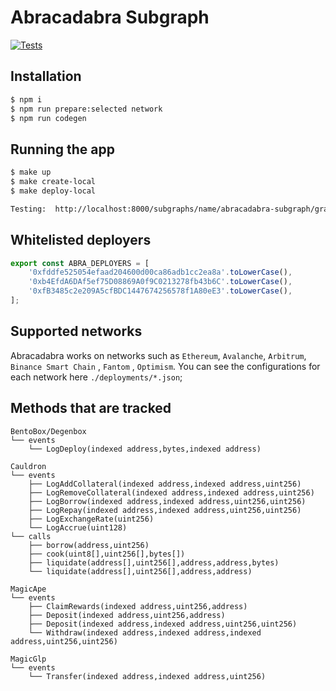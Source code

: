 # Abracadabra Subgraph

[![Tests](https://github.com/Abracadabra-money/abracadabra-subgraph/actions/workflows/tests.yml/badge.svg)](https://github.com/Abracadabra-money/abracadabra-subgraph/actions/workflows/tests.yml)

## Installation

```bash
$ npm i
$ npm run prepare:selected network
$ npm run codegen
```

## Running the app

```bash
$ make up
$ make create-local
$ make deploy-local

Testing:  http://localhost:8000/subgraphs/name/abracadabra-subgraph/graphql

```

## Whitelisted deployers
```typescript
export const ABRA_DEPLOYERS = [
    '0xfddfe525054efaad204600d00ca86adb1cc2ea8a'.toLowerCase(),
    '0xb4EfdA6DAf5ef75D08869A0f9C0213278fb43b6C'.toLowerCase(),
    '0xfB3485c2e209A5cfBDC1447674256578f1A80eE3'.toLowerCase(),
];
```

## Supported networks
Abracadabra works on networks such as `Ethereum`, `Avalanche`, `Arbitrum`, `Binance Smart Chain` , `Fantom` , `Optimism`.
 You can see the configurations for each network here `./deployments/*.json`;

## Methods that are tracked
```
BentoBox/Degenbox
└── events
    └── LogDeploy(indexed address,bytes,indexed address)

Cauldron
└── events
    ├── LogAddCollateral(indexed address,indexed address,uint256)
    ├── LogRemoveCollateral(indexed address,indexed address,uint256)
    ├── LogBorrow(indexed address,indexed address,uint256,uint256)
    ├── LogRepay(indexed address,indexed address,uint256,uint256)
    ├── LogExchangeRate(uint256)
    └── LogAccrue(uint128)
└── calls
    ├── borrow(address,uint256)
    ├── cook(uint8[],uint256[],bytes[])
    ├── liquidate(address[],uint256[],address,address,bytes)
    └── liquidate(address[],uint256[],address,address)

MagicApe
└── events
    ├── ClaimRewards(indexed address,uint256,address)
    ├── Deposit(indexed address,uint256,address)
    ├── Deposit(indexed address,indexed address,uint256,uint256)
    └── Withdraw(indexed address,indexed address,indexed address,uint256,uint256)

MagicGlp
└── events
    └── Transfer(indexed address,indexed address,uint256)
```